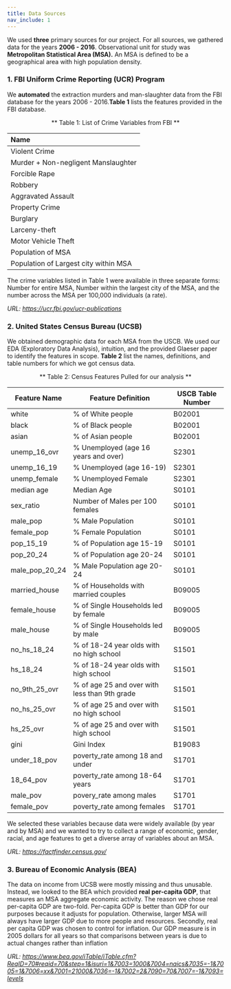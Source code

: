 ```yaml
---
title: Data Sources
nav_include: 1
---
```


We used **three** primary sources for our project. For all sources, we gathered data for the years **2006 - 2016**. Observational unit for study was **Metropolitan Statistical Area (MSA).** An MSA is defined to be a geographical area with high population density.

### 1. FBI Uniform Crime Reporting (UCR) Program ###

We **automated** the extraction murders and man-slaughter data from the FBI database for the years 2006 - 2016.**Table 1** lists the features provided in the FBI database.

<center> ** Table 1: List of Crime Variables from FBI ** </center>

|          Name          |
|:--------------------------------|
| Violent Crime                     |
| Murder + Non-negligent Manslaughter|
| Forcible Rape               |
| Robbery                  |
| Aggravated Assault            |
| Property Crime           |
| Burglary           |
| Larceny-theft                |
| Motor Vehicle Theft                |
| Population of MSA         |
| Population of Largest city within MSA          |

The crime variables listed in Table 1 were available in three separate forms: Number for entire MSA, Number within the largest city of the MSA, and the number across the MSA per 100,000 individuals (a rate).

*URL: https://ucr.fbi.gov/ucr-publications*

### 2. United States Census Bureau (UCSB) ###

We obtained demographic data for each MSA from the USCB.  We used our EDA (Exploratory Data Analysis), intuition, and the provided Glaeser paper to identify the features in scope. **Table 2** list the names, definitions, and table numbers for which we got census data.

<center> ** Table 2: Census Features Pulled for our analysis ** </center>


|          Feature Name          | Feature Definition | USCB Table Number |
|--------------------------------|---|----------------------------------------------------------------------|
| white | % of White people | B02001 
| black | % of Black people | B02001
| asian | % of Asian people | B02001
| unemp_16_ovr | % Unemployed (age 16 years and over) | S2301
| unemp_16_19 | % Unemployed (age 16-19) | S2301
| unemp_female | % Unemployed Female | S2301
| median age| Median Age | S0101
| sex_ratio | Number of Males per 100 females | S0101
| male_pop | % Male Population | S0101
| female_pop | % Female Population | S0101
| pop_15_19 | % of Population age 15-19 | S0101
| pop_20_24 | % of Population age 20-24 | S0101
| male_pop_20_24 | % Male Population age 20-24 | S0101
| married_house | % of Households with married couples | B09005
| female_house | % of Single Households led by female | B09005
| male_house | % of Single Households led by male | B09005
| no_hs_18_24 | % of 18-24 year olds with no high school | S1501
| hs_18_24 | % of 18-24 year olds with high school | S1501
| no_9th_25_ovr | % of age 25 and over with less than 9th grade | S1501
| no_hs_25_ovr | % of age 25 and over with no high school | S1501
| hs_25_ovr | % of age 25 and over with high school | S1501
| gini | Gini Index | B19083
| under_18_pov  | poverty_rate among 18 and under | S1701
| 18_64_pov | poverty_rate among 18-64 years | S1701
| male_pov | povery_rate among males | S1701
| female_pov | poverty_rate among females  | S1701

We selected these variables because data were widely available (by year and by MSA) and we wanted to try to collect a range of economic, gender, racial, and age features to get a diverse array of variables about an MSA.

*URL: https://factfinder.census.gov/*

### 3. Bureau of Economic Analysis (BEA) ###

The data on income from UCSB were mostly missing and thus unusable.  Instead, we looked to the BEA which provided **real per-capita GDP**, that measures an MSA aggregate economic activity.  The reason we chose real per-capita GDP are two-fold. Per-capita GDP is better than GDP for our purposes because it adjusts for population. Otherwise, larger MSA will always have larger GDP due to more people and resources. Secondly, real per capita GDP was chosen to control for inflation. Our GDP measure is in 2005 dollars for all years so that comparisons between years is due to actual changes rather than inflation

*URL: https://www.bea.gov/iTable/iTable.cfm?ReqID=70#reqid=70&step=1&isuri=1&7003=1000&7004=naics&7035=-1&7005=1&7006=xx&7001=21000&7036=-1&7002=2&7090=70&7007=-1&7093=levels*
